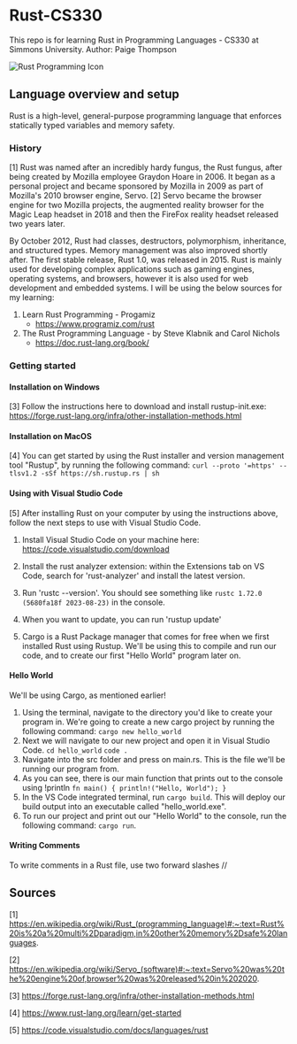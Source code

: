 # Rust-CS330
This repo is for learning Rust in Programming Languages - CS330 at Simmons University.
Author: Paige Thompson


![Rust Programming Icon](https://www.rust-lang.org/static/images/rust-social-wide.jpg)

## Language overview and setup
Rust is a high-level, general-purpose programming language that enforces statically typed variables and memory safety. 
### History
[1] Rust was named after an incredibly hardy fungus, the Rust fungus, after being created by Mozilla employee Graydon Hoare in 2006. It began as a personal project and became sponsored by Mozilla in 2009 as part of Mozilla's 2010 browser engine, Servo. [2] Servo became the browser engine for two Mozilla projects, the augmented reality browser for the Magic Leap headset in 2018 and then the FireFox reality headset released two years later.

By October 2012, Rust had classes, destructors, polymorphism, inheritance, and structured types. Memory management was also improved shortly after. The first stable release, Rust 1.0, was released in 2015. Rust is mainly used for developing complex applications such as gaming engines, operating systems, and browsers, however it is also used for web development and embedded systems.
I will be using the below sources for my learning:
 1. Learn Rust Programming - Progamiz
    - https://www.programiz.com/rust
 3. The Rust Programming Language - by Steve Klabnik and Carol Nichols
    - https://doc.rust-lang.org/book/

### Getting started

#### Installation on Windows
[3] Follow the instructions here to download and install rustup-init.exe: https://forge.rust-lang.org/infra/other-installation-methods.html

#### Installation on MacOS
[4] You can get started by using the Rust installer and version management tool "Rustup", by running the following command: 
`curl --proto '=https' --tlsv1.2 -sSf https://sh.rustup.rs | sh`

#### Using with Visual Studio Code
[5] After installing Rust on your computer by using the instructions above, follow the next steps to use with Visual Studio Code. 
1. Install Visual Studio Code on your machine here: https://code.visualstudio.com/download

2. Install the rust analyzer extension: within the Extensions tab on VS Code, search for 'rust-analyzer' and install the latest version.
3. Run 'rustc --version'. You should see something like `rustc 1.72.0 (5680fa18f 2023-08-23)` in the console.
4. When you want to update, you can run 'rustup update'
5. Cargo is a Rust Package manager that comes for free when we first installed Rust using Rustup. We'll be using this to compile and run our code, and to create our first "Hello World" program later on.

#### Hello World
We'll be using Cargo, as mentioned earlier!
1. Using the terminal, navigate to the directory you'd like to create your program in. We're going to create a new cargo project by running the following command:
   `cargo new hello_world`
2. Next we will navigate to our new project and open it in Visual Studio Code.
   `cd hello_world`
   `code .`
3. Navigate into the src folder and press on main.rs. This is the file we'll be running our program from.
4. As you can see, there is our main function that prints out to the console using !println
   `fn main() { println!("Hello, World"); }`
 5.  In the VS Code integrated terminal, run `cargo build`. This will deploy our build output into an executable called "hello_world.exe".
 6.  To run our project and print out our "Hello World" to the console, run the following command:
    `cargo run`.

#### Writing Comments
To write comments in a Rust file, use two forward slashes //

## Sources
[1] https://en.wikipedia.org/wiki/Rust_(programming_language)#:~:text=Rust%20is%20a%20multi%2Dparadigm,in%20other%20memory%2Dsafe%20languages.

[2] https://en.wikipedia.org/wiki/Servo_(software)#:~:text=Servo%20was%20the%20engine%20of,browser%20was%20released%20in%202020.

[3] https://forge.rust-lang.org/infra/other-installation-methods.html

[4] https://www.rust-lang.org/learn/get-started

[5] https://code.visualstudio.com/docs/languages/rust

